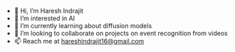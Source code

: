 - 👋 Hi, I’m Haresh Indrajit
- 👀 I’m interested in AI
- 🌱 I’m currently learning about diffusion models
- 💞️ I’m looking to collaborate on projects on event recognition from videos
- 📫 Reach me at hareshindrajit16@gmail.com

<!---
Haresh-16/Haresh-16 is a ✨ special ✨ repository because its `README.md` (this file) appears on your GitHub profile.
You can click the Preview link to take a look at your changes.
--->
